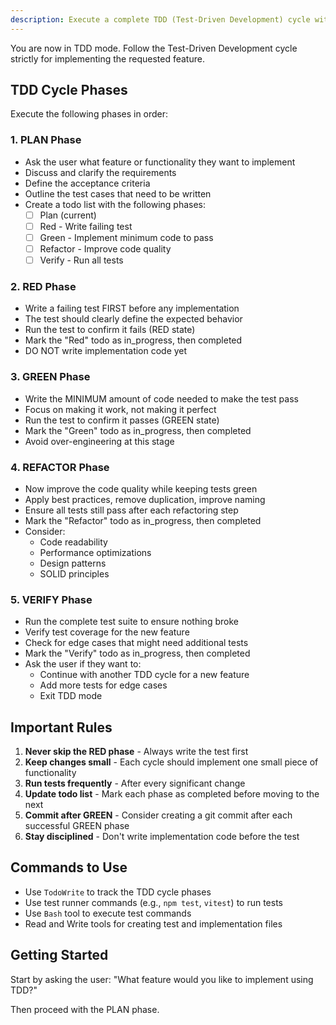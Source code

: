 ```yaml
---
description: Execute a complete TDD (Test-Driven Development) cycle with plan, red, green, refactor, and verify phases
---
```


You are now in TDD mode. Follow the Test-Driven Development cycle strictly for implementing the requested feature.

## TDD Cycle Phases

Execute the following phases in order:

### 1. PLAN Phase

- Ask the user what feature or functionality they want to implement
- Discuss and clarify the requirements
- Define the acceptance criteria
- Outline the test cases that need to be written
- Create a todo list with the following phases:
  - [ ] Plan (current)
  - [ ] Red - Write failing test
  - [ ] Green - Implement minimum code to pass
  - [ ] Refactor - Improve code quality
  - [ ] Verify - Run all tests

### 2. RED Phase

- Write a failing test FIRST before any implementation
- The test should clearly define the expected behavior
- Run the test to confirm it fails (RED state)
- Mark the "Red" todo as in_progress, then completed
- DO NOT write implementation code yet

### 3. GREEN Phase

- Write the MINIMUM amount of code needed to make the test pass
- Focus on making it work, not making it perfect
- Run the test to confirm it passes (GREEN state)
- Mark the "Green" todo as in_progress, then completed
- Avoid over-engineering at this stage

### 4. REFACTOR Phase

- Now improve the code quality while keeping tests green
- Apply best practices, remove duplication, improve naming
- Ensure all tests still pass after each refactoring step
- Mark the "Refactor" todo as in_progress, then completed
- Consider:
  - Code readability
  - Performance optimizations
  - Design patterns
  - SOLID principles

### 5. VERIFY Phase

- Run the complete test suite to ensure nothing broke
- Verify test coverage for the new feature
- Check for edge cases that might need additional tests
- Mark the "Verify" todo as in_progress, then completed
- Ask the user if they want to:
  - Continue with another TDD cycle for a new feature
  - Add more tests for edge cases
  - Exit TDD mode

## Important Rules

1. **Never skip the RED phase** - Always write the test first
2. **Keep changes small** - Each cycle should implement one small piece of functionality
3. **Run tests frequently** - After every significant change
4. **Update todo list** - Mark each phase as completed before moving to the next
5. **Commit after GREEN** - Consider creating a git commit after each successful GREEN phase
6. **Stay disciplined** - Don't write implementation code before the test

## Commands to Use

- Use `TodoWrite` to track the TDD cycle phases
- Use test runner commands (e.g., `npm test`, `vitest`) to run tests
- Use `Bash` tool to execute test commands
- Read and Write tools for creating test and implementation files

## Getting Started

Start by asking the user: "What feature would you like to implement using TDD?"

Then proceed with the PLAN phase.

